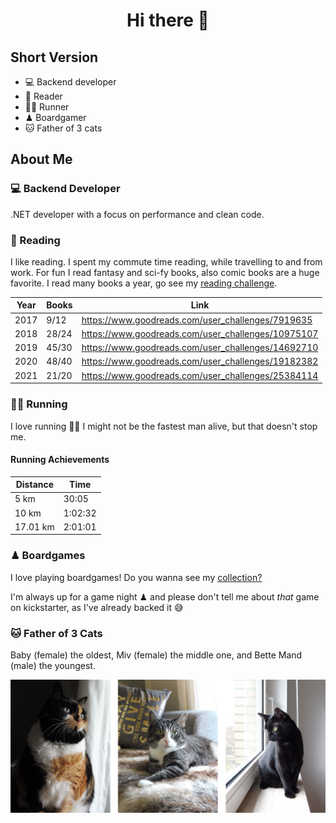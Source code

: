 <h1 align="center">Hi there 👋</h1>

## Short Version

- 💻 Backend developer
- 📖 Reader
- 🏃‍♂️ Runner
- ♟ Boardgamer
- 🐱 Father of 3 cats

## About Me

### 💻 Backend Developer

.NET developer with a focus on performance and clean code.

### 📖 Reading

I like reading. I spent my commute time reading, while travelling to and from work. For fun I read fantasy and sci-fy books, also comic books are a huge favorite. I read many books a year, go see my [reading challenge](https://www.goodreads.com/user_challenges/25384114).

|Year|Books|Link|
|----|-----|----|
|2017| 9/12|https://www.goodreads.com/user_challenges/7919635|
|2018|28/24|https://www.goodreads.com/user_challenges/10975107|
|2019|45/30|https://www.goodreads.com/user_challenges/14692710|
|2020|48/40|https://www.goodreads.com/user_challenges/19182382|
|2021|21/20|https://www.goodreads.com/user_challenges/25384114|

### 🏃‍♂️ Running

I love running 🏃‍♂️ I might not be the fastest man alive, but that doesn't stop me.

#### Running Achievements

|Distance|Time|
|--------|----|
|5 km|30:05|
|10 km|1:02:32|
|17.01 km|2:01:01|

### ♟ Boardgames

I love playing boardgames! Do you wanna see my [collection?](https://geekgroup.app/users/anbora/collection)

I'm always up for a game night ♟ and please don't tell me about _that_ game on kickstarter, as I've already backed it 😅

### 🐱 Father of 3 Cats

Baby (female) the oldest, Miv (female) the middle one, and Bette Mand (male) the youngest.

![The cats](https://raw.githubusercontent.com/Anras573/Anras573/master/assets/img/Kattene.png)

<!--
**Anras573/Anras573** is a ✨ _special_ ✨ repository because its `README.md` (this file) appears on your GitHub profile.

Here are some ideas to get you started:

- 🔭 I’m currently working on ...
- 🌱 I’m currently learning ...
- 👯 I’m looking to collaborate on ...
- 🤔 I’m looking for help with ...
- 💬 Ask me about ...
- 📫 How to reach me: ...
- 😄 Pronouns: ...
- ⚡ Fun fact: ...
-->
